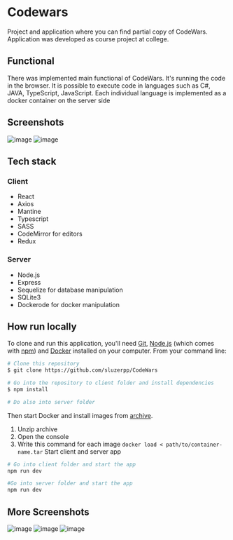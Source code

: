 # Codewars
Project and application where you can find partial copy of CodeWars. Application was developed as course project at college.
## Functional
There was implemented main functional of CodeWars. It's running the code in the browser. 
It is possible to execute code in languages ​​such as C#, JAVA, TypeScript, JavaScript.
Each individual language is implemented as a docker container on the server side
## Screenshots
![image](https://github.com/sluzerpp/CodeWars/assets/75631223/52c82050-47f9-4eab-9f50-ef3e8f0abf1c)
![image](https://github.com/sluzerpp/CodeWars/assets/75631223/6794854a-ea75-4b14-8d1c-62a01408fca8)
## Tech stack
### Client
- React
- Axios
- Mantine
- Typescript
- SASS
- CodeMirror for editors
- Redux
### Server
- Node.js
- Express
- Sequelize for database manipulation
- SQLite3
- Dockerode for docker manipulation
## How run locally 

To clone and run this application, you'll need [Git](https://git-scm.com), [Node.js](https://nodejs.org/en/download/) (which comes with [npm](http://npmjs.com)) and [Docker](https://www.docker.com) installed on your computer. From your command line:

```bash
# Clone this repository
$ git clone https://github.com/sluzerpp/CodeWars

# Go into the repository to client folder and install dependencies
$ npm install

# Do also into server folder

```

Then start Docker and install images from [archive](https://drive.google.com/file/d/1p0RwC9Xf5BnBQG4E3hsYGfOMHPcaAn5l/view?usp=drive_link).
1. Unzip archive
2. Open the console
3. Write this command for each image `docker load < path/to/container-name.tar`
Start client and server app

```bash
# Go into client folder and start the app
npm run dev

#Go into server folder and start the app
npm run dev
```
## More Screenshots
![image](https://github.com/sluzerpp/CodeWars/assets/75631223/5d0891a9-7e71-439a-96f4-a87b4024093f)
![image](https://github.com/sluzerpp/CodeWars/assets/75631223/45f135ec-4340-47dc-9d59-7d193c4de4ae)
![image](https://github.com/sluzerpp/CodeWars/assets/75631223/a7dc884b-1f88-4658-bb8e-69f7a57cef8b)



